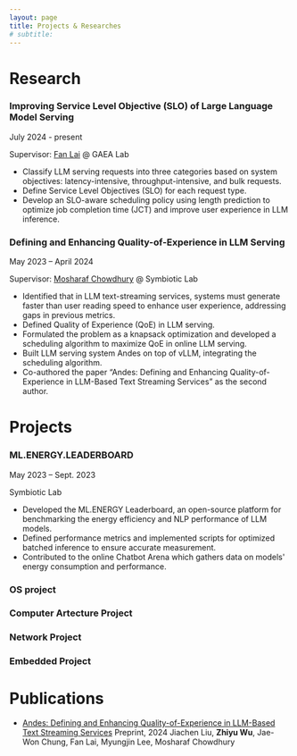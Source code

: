 ```yaml
---
layout: page
title: Projects & Researches
# subtitle: 
---
```


# Research
### Improving Service Level Objective (SLO) of Large Language Model Serving
July 2024 - present

Supervisor: [Fan Lai](https://www.fanlai.me/) @ GAEA Lab
- Classify LLM serving requests into three categories based on system objectives: latency-intensive, throughput-intensive, and bulk requests.
- Define Service Level Objectives (SLO) for each request type.
- Develop an SLO-aware scheduling policy using length prediction to optimize job completion time (JCT) and improve user experience in LLM inference.

### Defining and Enhancing Quality-of-Experience in LLM Serving
May 2023 – April 2024

Supervisor: [Mosharaf Chowdhury](https://www.mosharaf.com/) @ Symbiotic Lab
- Identified that in LLM text-streaming services, systems must generate faster than user reading speed to enhance user experience, addressing gaps in previous metrics.
- Defined Quality of Experience (QoE) in LLM serving.
- Formulated the problem as a knapsack optimization and developed a scheduling algorithm to maximize QoE in online LLM serving.
- Built LLM serving system Andes on top of vLLM, integrating the scheduling algorithm.
- Co-authored the paper “Andes: Defining and Enhancing Quality-of-Experience in LLM-Based Text Streaming Services” as the second author.


# Projects
### ML.ENERGY.LEADERBOARD
May 2023 – Sept. 2023

Symbiotic Lab
- Developed the ML.ENERGY Leaderboard, an open-source platform for benchmarking the energy efficiency and NLP performance of LLM models.
- Defined performance metrics and implemented scripts for optimized batched inference to ensure accurate measurement.
- Contributed to the online Chatbot Arena which gathers data on models' energy consumption and performance.

### OS project

### Computer Artecture Project

### Network Project

### Embedded Project

# Publications
- [Andes: Defining and Enhancing Quality-of-Experience in LLM-Based Text Streaming Services](https://arxiv.org/abs/2404.16283)
Preprint, 2024
Jiachen Liu, **Zhiyu Wu**, Jae-Won Chung, Fan Lai, Myungjin Lee, Mosharaf Chowdhury
